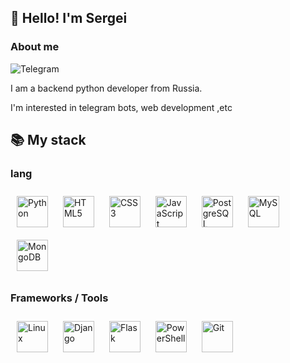 ## 👋 Hello! I'm Sergei

### About me
![Telegram](https://img.shields.io/badge/-Telegram-090909?style=for-the-badge&logo=telegram&logoColor=27A0D9)

I am a backend python developer from Russia.

I'm interested in telegram bots, web development ,etc
## 📚 My stack
### lang
<div>
<a><img style="margin: 10px" src="https://profilinator.rishav.dev/skills-assets/python-original.svg" alt="Python" height="50" /></a>   
<a><img style="margin: 10px" src="https://profilinator.rishav.dev/skills-assets/html5-original-wordmark.svg" alt="HTML5" height="50" /></a>   
<a><img style="margin: 10px" src="https://profilinator.rishav.dev/skills-assets/css3-original-wordmark.svg" alt="CSS3" height="50" /></a>  
<a><img style="margin: 10px" src="https://profilinator.rishav.dev/skills-assets/javascript-original.svg" alt="JavaScript" height="50" /></a> 
<a><img style="margin: 10px" src="https://profilinator.rishav.dev/skills-assets/postgresql-original-wordmark.svg" alt="PostgreSQL" height="50" /></a>  
<a><img style="margin: 10px" src="https://profilinator.rishav.dev/skills-assets/mysql-original-wordmark.svg" alt="MySQL" height="50" /></a>  
<a><img style="margin: 10px" src="https://profilinator.rishav.dev/skills-assets/mongodb-original-wordmark.svg" alt="MongoDB" height="50" /></a>  
</div>

### Frameworks / Tools
<div>  
<a><img style="margin: 10px" src="https://profilinator.rishav.dev/skills-assets/linux-original.svg" alt="Linux" height="50" /></a>
<a><img style="margin: 10px" src="https://profilinator.rishav.dev/skills-assets/django-original.svg" alt="Django" height="50" /></a>  
<a><img style="margin: 10px" src="https://profilinator.rishav.dev/skills-assets/flask.png" alt="Flask" height="50" /></a>  
<a><img style="margin: 10px" src="https://profilinator.rishav.dev/skills-assets/powershell.png" alt="PowerShell" height="50" /></a> 
<a><img style="margin: 10px" src="https://profilinator.rishav.dev/skills-assets/git-scm-icon.svg" alt="Git" height="50" /></a>  
</div>